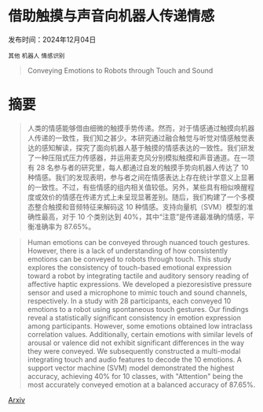 # 借助触摸与声音向机器人传递情感

发布时间：2024年12月04日

`其他` `机器人` `情感识别`

> Conveying Emotions to Robots through Touch and Sound

# 摘要

> 人类的情感能够借由细微的触摸手势传递。然而，对于情感通过触摸向机器人传递的一致性，我们知之甚少。本研究通过融合触觉与听觉对情感触觉表达的感知解读，探究了面向机器人基于触摸的情感表达的一致性。我们研发了一种压阻式压力传感器，并运用麦克风分别模拟触摸和声音通道。在一项有 28 名参与者的研究里，每人都通过自发的触摸手势向机器人传达了 10 种情感。我们的发现表明，参与者之间在情感表达上存在统计学意义上显著的一致性。不过，有些情感的组内相关值较低。另外，某些具有相似唤醒程度或效价的情感在传递方式上未呈现显著差别。随后，我们构建了一个多模态整合触摸和音频特征来解码这 10 种情感。支持向量机（SVM）模型的准确性最高，对于 10 个类别达到 40%，其中“注意”是传递最准确的情感，平衡准确率为 87.65%。

> Human emotions can be conveyed through nuanced touch gestures. However, there is a lack of understanding of how consistently emotions can be conveyed to robots through touch. This study explores the consistency of touch-based emotional expression toward a robot by integrating tactile and auditory sensory reading of affective haptic expressions. We developed a piezoresistive pressure sensor and used a microphone to mimic touch and sound channels, respectively. In a study with 28 participants, each conveyed 10 emotions to a robot using spontaneous touch gestures. Our findings reveal a statistically significant consistency in emotion expression among participants. However, some emotions obtained low intraclass correlation values. Additionally, certain emotions with similar levels of arousal or valence did not exhibit significant differences in the way they were conveyed. We subsequently constructed a multi-modal integrating touch and audio features to decode the 10 emotions. A support vector machine (SVM) model demonstrated the highest accuracy, achieving 40% for 10 classes, with "Attention" being the most accurately conveyed emotion at a balanced accuracy of 87.65%.

[Arxiv](https://arxiv.org/abs/2412.03300)